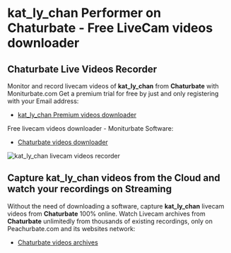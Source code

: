 # kat_ly_chan Performer on Chaturbate - Free LiveCam videos downloader

## Chaturbate Live Videos Recorder

Monitor and record livecam videos of **kat_ly_chan** from **Chaturbate** with Moniturbate.com
Get a premium trial for free by just and only registering with your Email address:
* [kat_ly_chan Premium videos downloader](https://moniturbate.com/request-demo-licence-key.html)

Free livecam videos downloader - Moniturbate Software:
* [Chaturbate videos downloader](https://moniturbate.com/moniturbate-download-software.html)

![kat_ly_chan livecam videos recorder](https://peachurnet.com/templates/moniturbate-software.png)


## Capture kat_ly_chan videos from the Cloud and watch your recordings on Streaming

Without the need of downloading a software, capture **kat_ly_chan** livecam videos from **Chaturbate** 100% online.
Watch Livecam archives from **Chaturbate** unlimitedly from thousands of existing recordings, only on Peachurbate.com and its websites network:
* [Chaturbate videos archives](https://peachurnet.com/)
